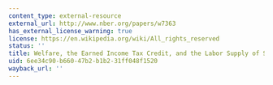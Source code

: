 ```yaml
---
content_type: external-resource
external_url: http://www.nber.org/papers/w7363
has_external_license_warning: true
license: https://en.wikipedia.org/wiki/All_rights_reserved
status: ''
title: Welfare, the Earned Income Tax Credit, and the Labor Supply of Single Mothers
uid: 6ee34c90-b660-47b2-b1b2-31ff048f1520
wayback_url: ''
---
```

